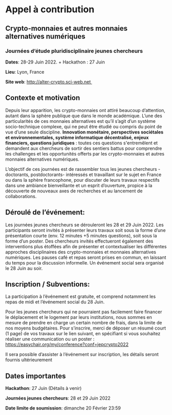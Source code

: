 # Appel à contribution

## Crypto-monnaies et autres monnaies alternatives numériques 
### Journées d’étude pluridisciplinaire jeunes chercheurs

**Dates**: 28-29 Juin 2022. + Hackathon : 27 Juin

**Lieu**: Lyon, France

**Site web**: http://alter-crypto.sci-web.net 

## Contexte et motivation
Depuis leur apparition, les crypto-monnaies ont attiré beaucoup d’attention, autant dans la sphère publique que dans le monde académique. L’une des particularités de ces monnaies alternatives est qu’il s’agit d’un système socio-technique complexe, qui ne peut être étudié ou compris du point de vue d’une seule discipline. **Innovation monétaire, perspectives sociétales et environnementales, système informatique décentralisé, enjeux financiers, questions juridiques** : toutes ces questions s'entremêlent et demandent aux chercheurs de sortir des sentiers battus pour comprendre les challenges et les opportunités offerts par les crypto-monnaies et autres monnaies alternatives numériques.

L’objectif de ces journées est de rassembler tous les jeunes chercheurs -doctorants, postdoctorants- intéressés et travaillant sur le sujet en France ou dans la sphère francophone, pour discuter de leurs travaux respectifs dans une ambiance bienveillante et un esprit d’ouverture, propice à la découverte de nouveaux axes de recherches et au lancement de collaborations. 


## Déroulé de l’événement:
Les journées jeunes chercheurs se dérouleront les 28 et 29 Juin 2022. Les participants seront invités à présenter leurs travaux soit sous la forme d’une présentation courte (env. 12 minutes +5 minutes questions), soit sous la forme d’un poster. Des chercheurs invités effectueront également des interventions plus étoffées afin de présenter et contextualiser les différentes approches disciplinaires des crypto-monnaies et monnaies alternatives numériques. 
Les pauses café et repas seront prises en commun, en laissant du temps pour la discussion informelle. Un événement social sera organisé le 28 Juin au soir.


## Inscription / Subventions:
La participation à l’événement est gratuite, et comprend notamment les repas de midi et l’événement social du 28 Juin.

Pour les jeunes chercheurs qui ne pourraient pas facilement faire financer le déplacement et le logement par leurs institutions, nous sommes en mesure de prendre en charge un certain nombre de frais, dans la limite de nos moyens budgétaires.
Pour s’inscrire, merci de déposer un résumé court (1 page) de vos travaux sur le lien suivant, en spécifiant si vous souhaitez réaliser une communication ou un poster : https://easychair.org/my/conference?conf=jepcrypto2022


Il sera possible d’assister à l’événement sur inscription, les détails seront fournis ultérieurement

## Dates importantes
**Hackathon**: 27 Juin (Détails à venir)

**Journées jeunes chercheurs**: 28 et 29 Juin 2022

**Date limite de soumission**: dimanche 20 Février 23:59 

